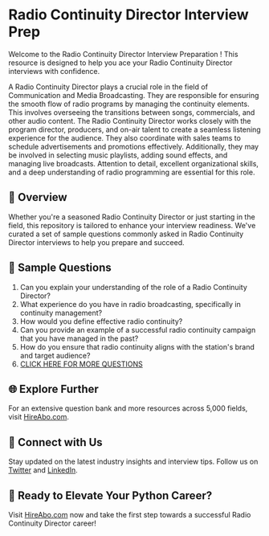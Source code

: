 # Radio Continuity Director Interview Prep

Welcome to the Radio Continuity Director Interview Preparation ! This resource is designed to help you ace your Radio Continuity Director interviews with confidence.

A Radio Continuity Director plays a crucial role in the field of Communication and Media Broadcasting. They are responsible for ensuring the smooth flow of radio programs by managing the continuity elements. This involves overseeing the transitions between songs, commercials, and other audio content. The Radio Continuity Director works closely with the program director, producers, and on-air talent to create a seamless listening experience for the audience. They also coordinate with sales teams to schedule advertisements and promotions effectively. Additionally, they may be involved in selecting music playlists, adding sound effects, and managing live broadcasts. Attention to detail, excellent organizational skills, and a deep understanding of radio programming are essential for this role.

## 🚀 Overview

Whether you're a seasoned Radio Continuity Director or just starting in the field, this repository is tailored to enhance your interview readiness. We've curated a set of sample questions commonly asked in Radio Continuity Director interviews to help you prepare and succeed.

## 📝 Sample Questions

1. Can you explain your understanding of the role of a Radio Continuity Director?
2. What experience do you have in radio broadcasting, specifically in continuity management?
3. How would you define effective radio continuity?
4. Can you provide an example of a successful radio continuity campaign that you have managed in the past?
5. How do you ensure that radio continuity aligns with the station's brand and target audience?
6. [CLICK HERE FOR MORE QUESTIONS](https://hireabo.com/job/8_2_52/Radio%20Continuity%20Director)

## 🌐 Explore Further

For an extensive question bank and more resources across 5,000 fields, visit [HireAbo.com](https://www.hireabo.com).

## 📱 Connect with Us

Stay updated on the latest industry insights and interview tips. Follow us on [Twitter](https://twitter.com/hireabo) and [LinkedIn](https://www.linkedin.com/in/hire-abo-3609972a8/).

## 🚀 Ready to Elevate Your Python Career?

Visit [HireAbo.com](https://www.hireabo.com) now and take the first step towards a successful Radio Continuity Director career!